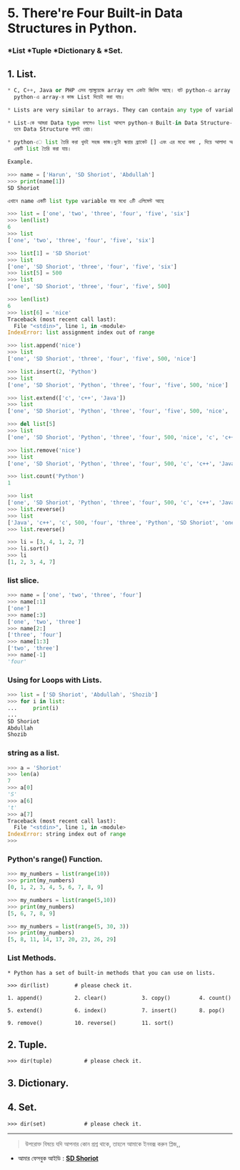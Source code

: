 # 5. There're Four Built-in Data Structures in Python. 

### *List *Tuple	*Dictionary  &	*Set. 


## 1. List.
```python
* C, C++, Java or PHP এসব ল্যাঙ্গুয়েজে array বলে একটা জিনিস আছে। বাট python-এ array বলে কিছু নাই। 
  python-এ array-র কাজ List দিয়েই করা যায়।

* Lists are very similar to arrays. They can contain any type of variable,

* List-কে আমরা Data type বললেও list আসলে python-র Built-in Data Structure-রের অন্তর্গত। list একটা Data type তো অবশ্যই, 
  তবে Data Structure বলাই শ্রেয়। 

* python-ে list তৈরি করা খুবই সহজ কাজ।দুটো স্কয়ার ব্র্যাকেট [] এবং এর মধ্যে কমা , দিয়ে আলাদা আলাদা এলিমেন্ট যুক্ত করে 
  একটি list তৈরি করা যায়।

Example.

>>> name = ['Harun', 'SD Shoriot', 'Abdullah']
>>> print(name[1])
SD Shoriot

এখানে name একটি list type variable যার মধ্যে ৩টি এলিমেন্ট আছে 
```

```python
>>> list = ['one', 'two', 'three', 'four', 'five', 'six']
>>> len(list)
6
>>> list
['one', 'two', 'three', 'four', 'five', 'six']

>>> list[1] = 'SD Shoriot'
>>> list
['one', 'SD Shoriot', 'three', 'four', 'five', 'six']
>>> list[5] = 500
>>> list
['one', 'SD Shoriot', 'three', 'four', 'five', 500]

>>> len(list)
6
>>> list[6] = 'nice'
Traceback (most recent call last):
  File "<stdin>", line 1, in <module>
IndexError: list assignment index out of range

>>> list.append('nice')
>>> list
['one', 'SD Shoriot', 'three', 'four', 'five', 500, 'nice']

>>> list.insert(2, 'Python')
>>> list
['one', 'SD Shoriot', 'Python', 'three', 'four', 'five', 500, 'nice']

>>> list.extend(['c', 'c++', 'Java'])
>>> list
['one', 'SD Shoriot', 'Python', 'three', 'four', 'five', 500, 'nice', 'c', 'c++', 'Java']

>>> del list[5]
>>> list
['one', 'SD Shoriot', 'Python', 'three', 'four', 500, 'nice', 'c', 'c++', 'Java']

>>> list.remove('nice')
>>> list
['one', 'SD Shoriot', 'Python', 'three', 'four', 500, 'c', 'c++', 'Java']

>>> list.count('Python')
1

>>> list
['one', 'SD Shoriot', 'Python', 'three', 'four', 500, 'c', 'c++', 'Java']
>>> list.reverse() 
>>> list
['Java', 'c++', 'c', 500, 'four', 'three', 'Python', 'SD Shoriot', 'one']
>>> list.reverse()

>>> li = [3, 4, 1, 2, 7]
>>> li.sort()
>>> li
[1, 2, 3, 4, 7]

```

### list slice.
```python
>>> name = ['one', 'two', 'three', 'four']
>>> name[:1]
['one']
>>> name[:3]
['one', 'two', 'three']
>>> name[2:]
['three', 'four']
>>> name[1:3]
['two', 'three']
>>> name[-1]
'four'
```

### Using for Loops with Lists.
```python
>>> list = ['SD Shoriot', 'Abdullah', 'Shozib']
>>> for i in list:
...     print(i)
... 
SD Shoriot
Abdullah
Shozib
```

### string as a list.

```python
>>> a = 'Shoriot'
>>> len(a)
7
>>> a[0]
'S'
>>> a[6]
't'
>>> a[7]
Traceback (most recent call last):
  File "<stdin>", line 1, in <module>
IndexError: string index out of range
>>> 
``` 

### Python's range() Function.

```python
>>> my_numbers = list(range(10))
>>> print(my_numbers)
[0, 1, 2, 3, 4, 5, 6, 7, 8, 9]

>>> my_numbers = list(range(5,10))
>>> print(my_numbers)
[5, 6, 7, 8, 9]

>>> my_numbers = list(range(5, 30, 3))
>>> print(my_numbers)
[5, 8, 11, 14, 17, 20, 23, 26, 29]

```

### List Methods.

	* Python has a set of built-in methods that you can use on lists.

	>>> dir(list)	     # please check it.

	1. append()          2. clear()	          3. copy()         4. count()

	5. extend()          6. index()           7. insert()       8. pop()

	9. remove()          10. reverse()        11. sort()   
 

## 2. Tuple.


	>>> dir(tuple)			# please check it.


## 3. Dictionary.


## 4. Set.

	>>> dir(set)			# please check it.

---


> উপরোক্ত বিষয়ে যদি আপনার কোন প্রশ্ন থাকে, তাহলে আমাকে ইনবক্স করুন প্লিজ,,

* আমার ফেসবুক আইডি :  **[SD Shoriot](https://www.facebook.com/shoriot)**